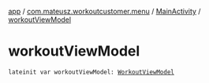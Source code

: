 [app](../../index.md) / [com.mateusz.workoutcustomer.menu](../index.md) / [MainActivity](index.md) / [workoutViewModel](./workout-view-model.md)

# workoutViewModel

`lateinit var workoutViewModel: `[`WorkoutViewModel`](../../com.mateusz.workoutcustomer.database/-workout-view-model/index.md)
